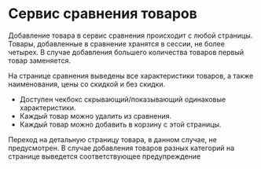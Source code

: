# Сервис сравнения товаров

Добавление товара в сервис сравнения происходит с любой страницы. Товары,
добавленные в сравнение хранятся в сессии, не более четырех.
В случае добавления большего количества товаров первый товар заменяется.

На странице сравнения выведены все характеристики товаров, а также
наименования, цены со скидкой и без скидки. 
* Доступен чекбокс скрывающий/показывающий одинаковые характеристики. 
* Каждый товар можно
удалить из сравнения.
* Каждый товар можно добавить в корзину с этой страницы.

Переход на детальную страницу товара, в данном случае, не предусмотрен.
В случае добавления товаров разных категорий на странице выведется
соответствующее предупреждение
